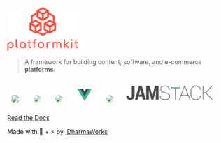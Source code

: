 <img src="logo-stacked-color.png" style="max-height:100px;max-width:250px;"/>

> A framework for building content, software, and e-commerce **platforms**.

<img src="https://upload.wikimedia.org/wikipedia/commons/thumb/4/48/Markdown-mark.svg/416px-Markdown-mark.svg.png" style="background:#fff;border-radius:4px;margin:10px;max-height:33px;"/>

<img src="https://github.com/graphql/graphql-spec/blob/master/resources/GraphQL%20Logo.png?raw=true" style="margin:10px 10px 10px 20px;max-width:33px;padding:-10px;border-radius:33px;"/>

<img src="https://gridsome.org/logos/logo-circle-dark.svg" style="margin:10px 10px 10px 20px;max-width:33px;padding:-10px;border-radius:33px;"/>

<img src="https://raw.githubusercontent.com/github/explore/80688e429a7d4ef2fca1e82350fe8e3517d3494d/topics/vue/vue.png" style="margin:10px 10px 10px 20px;max-width:33px;padding:-10px;"/>

<img src="https://upload.wikimedia.org/wikipedia/commons/thumb/b/b2/Bootstrap_logo.svg/1200px-Bootstrap_logo.svg.png" style="margin:10px 10px 10px 20px;max-width:33px;padding:-10px;border-radius:33px;"/>

<img src="https://raw.githubusercontent.com/jamstack/jamstack.org/master/src/img/jamstack-full-logo.svg" style="margin: 10px;max-height: 33px;background: #fff;padding: 5px;border-radius: 4px;"/>

<a href="#/readme.md" style="margin-bottom:20px;" >Read the Docs</a>

<span style="display:inline-block;">Made with 💖 + ⚡ by <a href="https://www.dharmaworks.com" target="_blank">&nbsp;DharmaWorks</a></span> 

<a href="#" style="display:none;">&nbsp;</a>